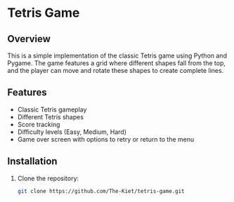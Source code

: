 # Tetris Game

## Overview
This is a simple implementation of the classic Tetris game using Python and Pygame. The game features a grid where different shapes fall from the top, and the player can move and rotate these shapes to create complete lines.

## Features
- Classic Tetris gameplay
- Different Tetris shapes
- Score tracking
- Difficulty levels (Easy, Medium, Hard)
- Game over screen with options to retry or return to the menu

## Installation
1. Clone the repository:
   ```bash
   git clone https://github.com/The-Kiet/tetris-game.git
